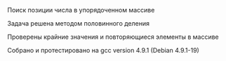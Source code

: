 Поиск позиции числа в упорядоченном массиве

Задача решена методом половинного деления

Проверены крайние значения и повторяющиеся элементы в массиве

Собрано и протестировано на gcc version 4.9.1 (Debian 4.9.1-19)
